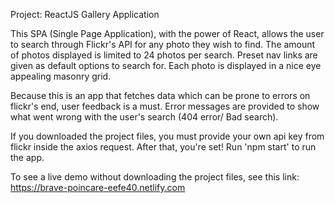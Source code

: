 Project: 
ReactJS Gallery Application

This SPA (Single Page Application), with the power of React, allows the user to search through Flickr's API for any photo they wish to find. The amount of photos displayed is limited to 24 photos per search. Preset nav links are given as default options to search for. Each photo is displayed in a nice eye appealing masonry grid.

Because this is an app that fetches data which can be prone to errors on flickr's end, user feedback is a must. Error messages are provided to show what went wrong with the user's search (404 error/ Bad search).


If you downloaded the project files, you must provide your own api key from flickr inside the axios request. After that, you're set! Run 'npm start' to run the app.

To see a live demo without downloading the project files, see this link: https://brave-poincare-eefe40.netlify.com
